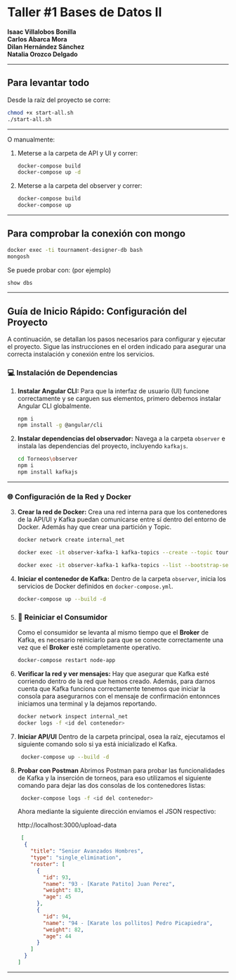 # Taller #1 Bases de Datos II

**Isaac Villalobos Bonilla**  
**Carlos Abarca Mora**  
**Dilan Hernández Sánchez**  
**Natalia Orozco Delgado**

---

## Para levantar todo

Desde la raíz del proyecto se corre:
```bash
chmod +x start-all.sh
./start-all.sh
```

---

O manualmente:

1. Meterse a la carpeta de API y UI y correr:
   ```bash
   docker-compose build
   docker-compose up -d
   ```
2. Meterse a la carpeta del observer y correr:
   ```bash
   docker-compose build
   docker-compose up
   ```

---

## Para comprobar la conexión con mongo

```bash
docker exec -ti tournament-designer-db bash
mongosh
```

Se puede probar con: (por ejemplo)
```bash
show dbs
```

---
## Guía de Inicio Rápido: Configuración del Proyecto

A continuación, se detallan los pasos necesarios para configurar y ejecutar el proyecto. Sigue las instrucciones en el orden indicado para asegurar una correcta instalación y conexión entre los servicios.

### 💻 Instalación de Dependencias

1.  **Instalar Angular CLI:**
    Para que la interfaz de usuario (UI) funcione correctamente y se carguen sus elementos, primero debemos instalar Angular CLI globalmente.
    ```bash
    npm i
    npm install -g @angular/cli
    ```

2.  **Instalar dependencias del observador:**
    Navega a la carpeta `observer` e instala las dependencias del proyecto, incluyendo `kafkajs`.
    ```bash
    cd Torneos\observer
    npm i
    npm install kafkajs
    ```

---

### 🌐 Configuración de la Red y Docker

3.  **Crear la red de Docker:**
    Crea una red interna para que los contenedores de la API/UI y Kafka puedan comunicarse entre sí dentro del entorno de Docker. Además hay que crear una partición y Topic.
    ```bash
    docker network create internal_net

    docker exec -it observer-kafka-1 kafka-topics --create --topic tournament-events --bootstrap-server localhost:9092 --partitions 1 --replication-factor 1

    docker exec -it observer-kafka-1 kafka-topics --list --bootstrap-server localhost:9092 // Sirve para darse cuenta si se creó el TOPIC correctamente
    ```

4.  **Iniciar el contenedor de Kafka:**
    Dentro de la carpeta `observer`, inicia los servicios de Docker definidos en `docker-compose.yml`.
    ```bash
    docker-compose up --build -d
    ```

5. ### 🔄 Reiniciar el Consumidor
    Como el consumidor se levanta al mismo tiempo que el **Broker** de Kafka, es necesario reiniciarlo para que se conecte correctamente una vez que el **Broker** esté completamente operativo.
    ```bash
    docker-compose restart node-app
    ```

6.  **Verificar la red y ver mensajes:**
    Hay que asegurar que Kafka esté corriendo dentro de la red que hemos creado. Además, para darnos cuenta que Kafka funciona correctamente tenemos que iniciar la consola para asegurarnos con el mensaje de confirmación entonnces iniciamos una terminal y la dejamos reportando.
    ```bash
    docker network inspect internal_net
    docker logs -f <id del contenedor>
    ```

7. **Iniciar API/UI**
   Dentro de la carpeta principal, osea la raíz, ejecutamos el siguiente comando solo si ya está inicializado el Kafka.
   ```bash
    docker-compose up --build -d
    ```

8. **Probar con Postman**
   Abrimos Postman para probar las funcionalidades de Kafka y la inserción de torneos, para eso utilizamos el siguiente comando para dejar las dos consolas de los contenedores listas:
   ```bash
    docker-compose logs -f <id del contenedor>
    ```
   Ahora mediante la siguiente dirección enviamos el JSON respectivo:

   http://localhost:3000/upload-data

   ```json
    [
     {
       "title": "Senior Avanzados Hombres",
       "type": "single_elimination",
       "roster": [
         {
           "id": 93,
           "name": "93 - [Karate Patito] Juan Perez",
           "weight": 83,
           "age": 45
         },
         {
           "id": 94,
           "name": "94 - [Karate los pollitos] Pedro Picapiedra",
           "weight": 82,
           "age": 44
         }
       ]
     }
   ]
    ```
---



